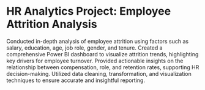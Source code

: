 # HR Analytics Project: Employee Attrition Analysis

Conducted in-depth analysis of employee attrition using factors such as salary, education, age, job role, gender, and tenure. 
Created a comprehensive Power BI dashboard to visualize attrition trends, highlighting key drivers for employee turnover.
Provided actionable insights on the relationship between compensation, role, and retention rates, supporting HR decision-making. 
Utilized data cleaning, transformation, and visualization techniques to ensure accurate and insightful reporting.
